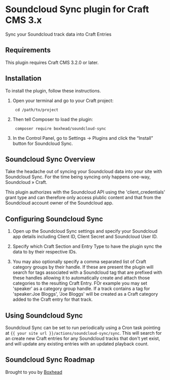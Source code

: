 # Soundcloud Sync plugin for Craft CMS 3.x

Sync your Soundcloud track data into Craft Entries

## Requirements

This plugin requires Craft CMS 3.2.0 or later.

## Installation

To install the plugin, follow these instructions.

1. Open your terminal and go to your Craft project:

        cd /path/to/project

2. Then tell Composer to load the plugin:

        composer require boxhead/soundcloud-sync

3. In the Control Panel, go to Settings → Plugins and click the “Install” button for Soundcloud Sync.


## Soundcloud Sync Overview

Take the headache out of syncing your Soundcloud data into your site with Soundcloud Sync. For the time being syncing only happens one-way, Soundcloud » Craft.

This plugin authorizes with the Soundcloud API using the 'client_credentials' grant type and can therefore only access plublic content and that from the Soundcloud account owner of the Soundcloud app.

## Configuring Soundcloud Sync

1. Open up the Soundcloud Sync settings and specify your Soundcloud app details including Client ID, Client Secret and Soundcloud User ID. 

2. Specify which Craft Section and Entry Type to have the plugin sync the data to by their respective IDs. 

3. You may also optionally specify a comma separated list of Craft category groups by their handle. If these are present the plugin will search for tags associated with a Soundcloud tag that are prefixed with these handles allowing it to automatically create and attach those categories to the resulting Craft Entry. FOr example you may set 'speaker' as a category group handle. If a track contains a tag for 'speaker:Joe Bloggs', 'Joe Bloggs' will be created as a Craft category added to the Craft entry for that track.

## Using Soundcloud Sync

Soundcloud Sync can be set to run periodically using a Cron task pointing at `{{ your site url }}/actions/soundcloud-sync/sync`. This will search for an create new Craft entries for any Soundcloud tracks that don't yet exist, and will update any existing entries with an updated playback count.

## Soundcloud Sync Roadmap

Brought to you by [Boxhead](https://boxhead.io)
